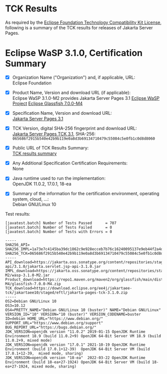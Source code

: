 TCK Results
===========

As required by the
[Eclipse Foundation Technology Compatibility Kit License](https://www.eclipse.org/legal/tck.php),
following is a summary of the TCK results for releases of Jakarta Server Pages.

# Eclipse WaSP 3.1.0, Certification Summary

- [x] Organization Name ("Organization") and, if applicable, URL: <br/>
  Eclipse Foundation
  
- [x] Product Name, Version and download URL (if applicable): <br/>
  Eclipse WaSP 3.1.0-M2 provides Jakarta Server Pages 3.1
  [Eclipse WaSP Project](https://github.com/eclipse-ee4j/wasp)
  [Eclipse Glassfish 7.0.0-M4](https://repo1.maven.org/maven2/org/glassfish/main/distributions/glassfish/7.0.0-M4/glassfish-7.0.0-M4.zip) 
- [x] Specification Name, Version and download URL: <br/>
  [Jakarta Server Pages 3.1](https://jakarta.ee/specifications/pages/3.1/)
- [x] TCK Version, digital SHA-256 fingerprint and download URL: <br/>
  [Jakarta Server Pages TCK 3.1](https://download.eclipse.org/ee4j/jakartaee-tck/jakartaee10/staged/eftl/jakarta-pages-tck-3.1.0.zip),  SHA-256: `065686f2915b540e42b9b119e0a8d3b69134710479c55084c5e0fb1c0d8d8060`
- [x] Public URL of TCK Results Summary: <br/>
  [TCK results summary](./TCK-Results)
- [x] Any Additional Specification Certification Requirements: <br/>
  None
- [x] Java runtime used to run the implementation: <br/>
  OpenJDK 11.0.2, 17.0.1, 18-ea
- [x] Summary of the information for the certification environment, operating system, cloud, ...: <br/>
  Debian GNU/Linux 10
  

Test results:

```
[javatest.batch] Number of Tests Passed      = 707
[javatest.batch] Number of Tests Failed      = 0
[javatest.batch] Number of Tests with Errors = 0

-----
SHA256_API=
SHA256_IMPL=1a73e7c4145ba39dc1862c9e928ecceb7b76c16240095137e9eb44f2a4d12a12
SHA256_TCK=065686f2915b540e42b9b119e0a8d3b69134710479c55084c5e0fb1c0d8d8060
-----
API_download=https://jakarta.oss.sonatype.org/content/repositories/staging/jakarta/servlet/jsp/jakarta.servlet.jsp-api/3.1.0/jakarta.servlet.jsp-api-3.1.0.jar
IMPL_download=https://jakarta.oss.sonatype.org/content/repositories/staging/org/glassfish/wasp/wasp/3.1.0-M2/wasp-3.1.0-M2.jar
Product_download=https://repo1.maven.org/maven2/org/glassfish/main/distributions/glassfish/7.0.0-M4/glassfish-7.0.0-M4.zip
TCK_download=https://download.eclipse.org/ee4j/jakartaee-tck/jakartaee10/staged/eftl/jakarta-pages-tck-3.1.0.zip
-----
OS2=Debian GNU/Linux 10
OS3=10.12
OS4=PRETTY_NAME="Debian GNU/Linux 10 (buster)" NAME="Debian GNU/Linux" VERSION_ID="10" VERSION="10 (buster)" VERSION_CODENAME=buster ID=debian HOME_URL="https://www.debian.org/" SUPPORT_URL="https://www.debian.org/support" BUG_REPORT_URL="https://bugs.debian.org/"
JDK_VERSION=openjdk version "11.0.2" 2019-01-15 OpenJDK Runtime Environment 18.9 (build 11.0.2+9) OpenJDK 64-Bit Server VM 18.9 (build 11.0.2+9, mixed mode)
JDK_VERSION=openjdk version "17.0.1" 2021-10-19 OpenJDK Runtime Environment (build 17.0.1+12-39)  OpenJDK 64-Bit Server VM (build 17.0.1+12-39,  mixed mode, sharing)
JDK_VERSION=openjdk version "18-ea"  2022-03-22 OpenJDK Runtime Environment (build 18-ea+27-1924) OpenJDK 64-Bit Server VM (build 18-ea+27-1924, mixed mode, sharing)

```
